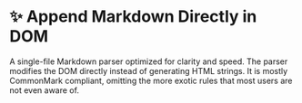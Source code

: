 # ✨ Append Markdown Directly in DOM

A single-file Markdown parser optimized for clarity and speed. The parser 
modifies the DOM directly instead of generating HTML strings. It is mostly 
CommonMark compliant, omitting the more exotic rules that most users are not 
even aware of.
